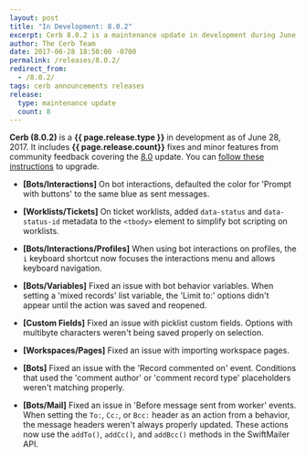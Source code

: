```yaml
---
layout: post
title: "In Development: 8.0.2"
excerpt: Cerb 8.0.2 is a maintenance update in development during June 2017 with 8 minor features and fixes from community feedback.
author: The Cerb Team
date: 2017-06-28 18:50:00 -0700
permalink: /releases/8.0.2/
redirect_from:
  - /8.0.2/
tags: cerb announcements releases
release:
  type: maintenance update
  count: 8
---
```


**Cerb (8.0.2)** is a **{{ page.release.type }}** in development as of June 28, 2017. It includes **{{ page.release.count}}** fixes and minor features from community feedback covering the [8.0](/releases/8.0/) update.  You can [follow these instructions](/docs/upgrading/) to upgrade.

* **[Bots/Interactions]** On bot interactions, defaulted the color for 'Prompt with buttons' to the same blue as sent messages.

* **[Worklists/Tickets]** On ticket worklists, added `data-status` and `data-status-id` metadata to the `<tbody>` element to simplify bot scripting on worklists.

* **[Bots/Interactions/Profiles]** When using bot interactions on profiles, the `i` keyboard shortcut now focuses the interactions menu and allows keyboard navigation.

* **[Bots/Variables]** Fixed an issue with bot behavior variables. When setting a 'mixed records' list variable, the 'Limit to:' options didn't appear until the action was saved and reopened.

* **[Custom Fields]** Fixed an issue with picklist custom fields. Options with multibyte characters weren't being saved properly on selection.

* **[Workspaces/Pages]** Fixed an issue with importing workspace pages.

* **[Bots]** Fixed an issue with the 'Record commented on' event. Conditions that used the 'comment author' or 'comment record type' placeholders weren't matching properly.

* **[Bots/Mail]** Fixed an issue in 'Before message sent from worker' events. When setting the `To:`, `Cc:`, or `Bcc:` header as an action from a behavior, the message headers weren't always properly updated. These actions now use the `addTo()`, `addCc()`, and `addBcc()` methods in the SwiftMailer API.
